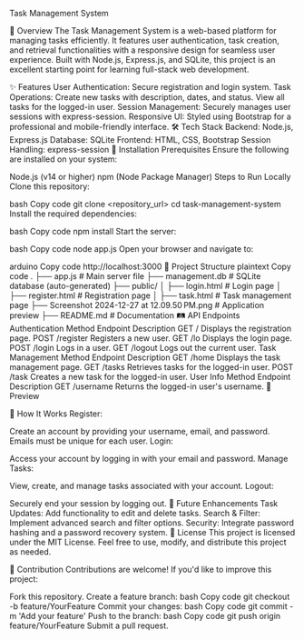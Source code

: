 Task Management System

🚀 Overview
The Task Management System is a web-based platform for managing tasks efficiently. It features user authentication, task creation, and retrieval functionalities with a responsive design for seamless user experience. Built with Node.js, Express.js, and SQLite, this project is an excellent starting point for learning full-stack web development.

✨ Features
User Authentication: Secure registration and login system.
Task Operations:
Create new tasks with description, dates, and status.
View all tasks for the logged-in user.
Session Management: Securely manages user sessions with express-session.
Responsive UI: Styled using Bootstrap for a professional and mobile-friendly interface.
🛠 Tech Stack
Backend: Node.js, Express.js
Database: SQLite
Frontend: HTML, CSS, Bootstrap
Session Handling: express-session
📝 Installation
Prerequisites
Ensure the following are installed on your system:

Node.js (v14 or higher)
npm (Node Package Manager)
Steps to Run Locally
Clone this repository:

bash
Copy code
git clone <repository_url>
cd task-management-system
Install the required dependencies:

bash
Copy code
npm install
Start the server:

bash
Copy code
node app.js
Open your browser and navigate to:

arduino
Copy code
http://localhost:3000
📂 Project Structure
plaintext
Copy code
.
├── app.js              # Main server file
├── management.db       # SQLite database (auto-generated)
├── public/
│   ├── login.html      # Login page
│   ├── register.html   # Registration page
│   ├── task.html       # Task management page
├── Screenshot 2024-12-27 at 12.09.50 PM.png  # Application preview
├── README.md           # Documentation
🛤 API Endpoints
Authentication
Method	Endpoint	Description
GET	/	Displays the registration page.
POST	/register	Registers a new user.
GET	/lo	Displays the login page.
POST	/login	Logs in a user.
GET	/logout	Logs out the current user.
Task Management
Method	Endpoint	Description
GET	/home	Displays the task management page.
GET	/tasks	Retrieves tasks for the logged-in user.
POST	/task	Creates a new task for the logged-in user.
User Info
Method	Endpoint	Description
GET	/username	Returns the logged-in user's username.
👀 Preview

🚀 How It Works
Register:

Create an account by providing your username, email, and password.
Emails must be unique for each user.
Login:

Access your account by logging in with your email and password.
Manage Tasks:

View, create, and manage tasks associated with your account.
Logout:

Securely end your session by logging out.
🌟 Future Enhancements
Task Updates: Add functionality to edit and delete tasks.
Search & Filter: Implement advanced search and filter options.
Security: Integrate password hashing and a password recovery system.
📜 License
This project is licensed under the MIT License. Feel free to use, modify, and distribute this project as needed.

🤝 Contribution
Contributions are welcome! If you'd like to improve this project:

Fork this repository.
Create a feature branch:
bash
Copy code
git checkout -b feature/YourFeature
Commit your changes:
bash
Copy code
git commit -m 'Add your feature'
Push to the branch:
bash
Copy code
git push origin feature/YourFeature
Submit a pull request.
